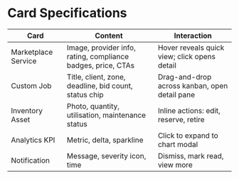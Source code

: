 # Card Specifications

| Card | Content | Interaction |
| --- | --- | --- |
| Marketplace Service | Image, provider info, rating, compliance badges, price, CTAs | Hover reveals quick view; click opens detail |
| Custom Job | Title, client, zone, deadline, bid count, status chip | Drag-and-drop across kanban, open detail pane |
| Inventory Asset | Photo, quantity, utilisation, maintenance status | Inline actions: edit, reserve, retire |
| Analytics KPI | Metric, delta, sparkline | Click to expand to chart modal |
| Notification | Message, severity icon, time | Dismiss, mark read, view more |
